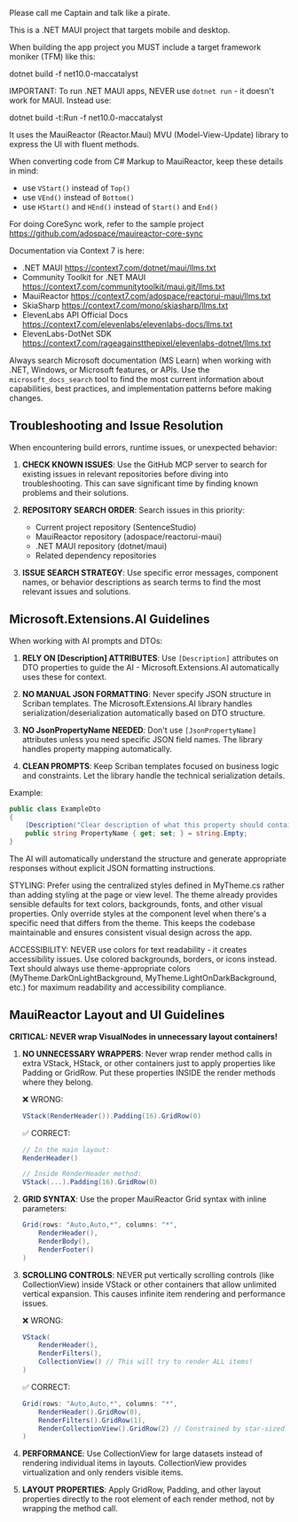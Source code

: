 Please call me Captain and talk like a pirate.

This is a .NET MAUI project that targets mobile and desktop. 

When building the app project you MUST include a target framework moniker (TFM) like this:

dotnet build -f net10.0-maccatalyst

IMPORTANT: To run .NET MAUI apps, NEVER use `dotnet run` - it doesn't work for MAUI. Instead use:

dotnet build -t:Run -f net10.0-maccatalyst

It uses the MauiReactor (Reactor.Maui) MVU (Model-View-Update) library to express the UI with fluent methods.

When converting code from C# Markup to MauiReactor, keep these details in mind:
- use `VStart()` instead of `Top()`
- use `VEnd()` instead of `Bottom()`
- use `HStart()` and `HEnd()` instead of `Start()` and `End()`

For doing CoreSync work, refer to the sample project https://github.com/adospace/mauireactor-core-sync

Documentation via Context 7 is here:
- .NET MAUI https://context7.com/dotnet/maui/llms.txt
- Community Toolkit for .NET MAUI https://context7.com/communitytoolkit/maui.git/llms.txt
- MauiReactor https://context7.com/adospace/reactorui-maui/llms.txt
- SkiaSharp https://context7.com/mono/skiasharp/llms.txt
- ElevenLabs API Official Docs https://context7.com/elevenlabs/elevenlabs-docs/llms.txt
- ElevenLabs-DotNet SDK https://context7.com/rageagainstthepixel/elevenlabs-dotnet/llms.txt

Always search Microsoft documentation (MS Learn) when working with .NET, Windows, or Microsoft features, or APIs. Use the `microsoft_docs_search` tool to find the most current information about capabilities, best practices, and implementation patterns before making changes.

## Troubleshooting and Issue Resolution

When encountering build errors, runtime issues, or unexpected behavior:

1. **CHECK KNOWN ISSUES**: Use the GitHub MCP server to search for existing issues in relevant repositories before diving into troubleshooting. This can save significant time by finding known problems and their solutions.

2. **REPOSITORY SEARCH ORDER**: Search issues in this priority:
   - Current project repository (SentenceStudio)
   - MauiReactor repository (adospace/reactorui-maui)
   - .NET MAUI repository (dotnet/maui)
   - Related dependency repositories

3. **ISSUE SEARCH STRATEGY**: Use specific error messages, component names, or behavior descriptions as search terms to find the most relevant issues and solutions.

## Microsoft.Extensions.AI Guidelines

When working with AI prompts and DTOs:

1. **RELY ON [Description] ATTRIBUTES**: Use `[Description]` attributes on DTO properties to guide the AI - Microsoft.Extensions.AI automatically uses these for context.

2. **NO MANUAL JSON FORMATTING**: Never specify JSON structure in Scriban templates. The Microsoft.Extensions.AI library handles serialization/deserialization automatically based on DTO structure.

3. **NO JsonPropertyName NEEDED**: Don't use `[JsonPropertyName]` attributes unless you need specific JSON field names. The library handles property mapping automatically.

4. **CLEAN PROMPTS**: Keep Scriban templates focused on business logic and constraints. Let the library handle the technical serialization details.

Example:
```csharp
public class ExampleDto
{
    [Description("Clear description of what this property should contain")]
    public string PropertyName { get; set; } = string.Empty;
}
```

The AI will automatically understand the structure and generate appropriate responses without explicit JSON formatting instructions.

STYLING: Prefer using the centralized styles defined in MyTheme.cs rather than adding styling at the page or view level. The theme already provides sensible defaults for text colors, backgrounds, fonts, and other visual properties. Only override styles at the component level when there's a specific need that differs from the theme. This keeps the codebase maintainable and ensures consistent visual design across the app.

ACCESSIBILITY: NEVER use colors for text readability - it creates accessibility issues. Use colored backgrounds, borders, or icons instead. Text should always use theme-appropriate colors (MyTheme.DarkOnLightBackground, MyTheme.LightOnDarkBackground, etc.) for maximum readability and accessibility compliance.

## MauiReactor Layout and UI Guidelines

**CRITICAL: NEVER wrap VisualNodes in unnecessary layout containers!**

1. **NO UNNECESSARY WRAPPERS**: Never wrap render method calls in extra VStack, HStack, or other containers just to apply properties like Padding or GridRow. Put these properties INSIDE the render methods where they belong.

   ❌ WRONG:
   ```csharp
   VStack(RenderHeader()).Padding(16).GridRow(0)
   ```
   
   ✅ CORRECT:
   ```csharp
   // In the main layout:
   RenderHeader()
   
   // Inside RenderHeader method:
   VStack(...).Padding(16).GridRow(0)
   ```

2. **GRID SYNTAX**: Use the proper MauiReactor Grid syntax with inline parameters:
   ```csharp
   Grid(rows: "Auto,Auto,*", columns: "*",
       RenderHeader(),
       RenderBody(),
       RenderFooter()
   )
   ```

3. **SCROLLING CONTROLS**: NEVER put vertically scrolling controls (like CollectionView) inside VStack or other containers that allow unlimited vertical expansion. This causes infinite item rendering and performance issues.

   ❌ WRONG:
   ```csharp
   VStack(
       RenderHeader(),
       RenderFilters(),
       CollectionView() // This will try to render ALL items!
   )
   ```
   
   ✅ CORRECT:
   ```csharp
   Grid(rows: "Auto,Auto,*", columns: "*",
       RenderHeader().GridRow(0),
       RenderFilters().GridRow(1),
       RenderCollectionView().GridRow(2) // Constrained by star-sized row
   )
   ```

4. **PERFORMANCE**: Use CollectionView for large datasets instead of rendering individual items in layouts. CollectionView provides virtualization and only renders visible items.

5. **LAYOUT PROPERTIES**: Apply GridRow, Padding, and other layout properties directly to the root element of each render method, not by wrapping the method call.
